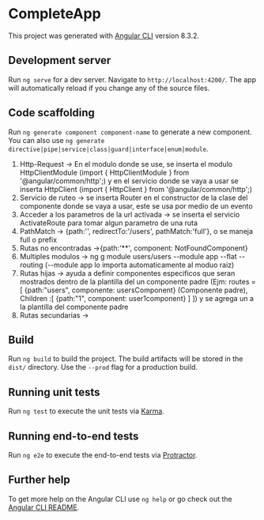 # CompleteApp

This project was generated with [Angular CLI](https://github.com/angular/angular-cli) version 8.3.2.

## Development server

Run `ng serve` for a dev server. Navigate to `http://localhost:4200/`. The app will automatically reload if you change any of the source files.

## Code scaffolding

Run `ng generate component component-name` to generate a new component. You can also use `ng generate directive|pipe|service|class|guard|interface|enum|module`.

1. Http-Request -> En el modulo donde se use, se inserta el modulo HttpClientModule (import { HttpClientModule } from '@angular/common/http';) y en el servicio donde se vaya a usar se inserta HttpClient (import { HttpClient } from '@angular/common/http';)
2. Servicio de ruteo -> se inserta Router en el constructor de la clase del componente donde se vaya a usar, este se usa por medio de un evento
3. Acceder a los parametros de la url activada -> se inserta el servicio ActivateRoute para tomar algun parametro de una ruta
4. PathMatch -> {path:'', redirectTo:'/users', pathMatch:'full'}, o se maneja full o prefix
5. Rutas no encontradas ->{path:'**', component: NotFoundComponent}
6. Multiples modulos -> ng g module users/users --module app --flat --routing (--module app lo importa automaticamente al moduo raiz)
7. Rutas hijas -> ayuda a definir componentes especificos que seran mostrados dentro de la plantilla del un componente padre (Ejm:
routes =[
  {path:"users", componente: usersComponent} (Componente padre),
  Children :[
    {path:"1", component: user1component}
  ]
]) y se agrega un <router-outlet></router-outlet> a la plantilla del componente padre
8. Rutas secundarias -> 

## Build

Run `ng build` to build the project. The build artifacts will be stored in the `dist/` directory. Use the `--prod` flag for a production build.

## Running unit tests

Run `ng test` to execute the unit tests via [Karma](https://karma-runner.github.io).

## Running end-to-end tests

Run `ng e2e` to execute the end-to-end tests via [Protractor](http://www.protractortest.org/).

## Further help

To get more help on the Angular CLI use `ng help` or go check out the [Angular CLI README](https://github.com/angular/angular-cli/blob/master/README.md).
